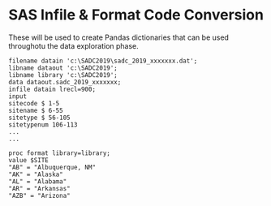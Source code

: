 # SAS Infile & Format Code Conversion

These will be used to create Pandas dictionaries that can be used throughotu the data exploration phase.

``` SAS Input File sample
filename datain 'c:\SADC2019\sadc_2019_xxxxxxx.dat';
libname dataout 'c:\SADC2019';
libname library 'c:\SADC2019';
data dataout.sadc_2019_xxxxxxx;
infile datain lrecl=900;
input
sitecode $ 1-5
sitename $ 6-55
sitetype $ 56-105
sitetypenum 106-113
...
...
```

``` SAS Proc Format sample
proc format library=library;
value $SITE
"AB" = "Albuquerque, NM" 
"AK" = "Alaska"
"AL" = "Alabama"
"AR" = "Arkansas"
"AZB" = "Arizona"


```

